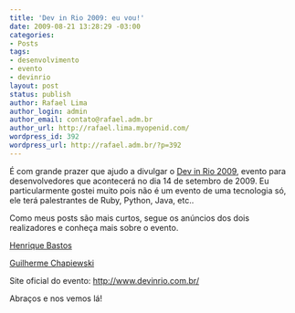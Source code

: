 ```yaml
---
title: 'Dev in Rio 2009: eu vou!'
date: 2009-08-21 13:28:29 -03:00
categories:
- Posts
tags:
- desenvolvimento
- evento
- devinrio
layout: post
status: publish
author: Rafael Lima
author_login: admin
author_email: contato@rafael.adm.br
author_url: http://rafael.lima.myopenid.com/
wordpress_id: 392
wordpress_url: http://rafael.adm.br/?p=392
---
```


&Eacute; com grande prazer que ajudo a divulgar o <a href="http://www.devinrio.com.br">Dev in Rio 2009</a>, evento para desenvolvedores que acontecer&aacute; no dia 14 de setembro de 2009. Eu particularmente gostei muito pois n&atilde;o &eacute; um evento de uma tecnologia s&oacute;, ele ter&aacute; palestrantes de Ruby, Python, Java, etc..

Como meus posts s&atilde;o mais curtos, segue os an&uacute;ncios dos dois realizadores e conhe&ccedil;a mais sobre o evento.

<a href="http://henriquebastos.net/2009/08/21/dev-in-rio-2009-eu-vou/">Henrique Bastos</a>

<a href="http://gc.blog.br/2009/08/20/dev-in-rio-2009-eu-vou/">Guilherme Chapiewski</a>

Site oficial do evento: <a href="http://www.devinrio.com.br/">http://www.devinrio.com.br/</a>

Abra&ccedil;os e nos vemos l&aacute;!
